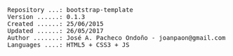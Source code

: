 <pre>

Repository ...: bootstrap-template
Version ......: 0.1.3
Created ......: 25/06/2015
Updated ......: 26/05/2017
Author .......: José A. Pacheco Ondoño - joanpaon@gmail.com
Languages ....: HTML5 + CSS3 + JS

</pre>